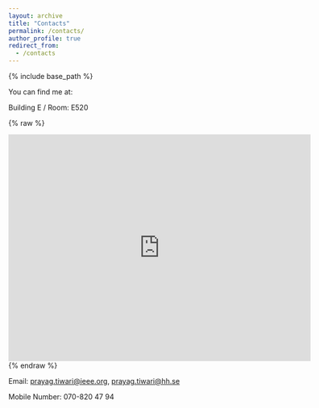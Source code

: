 ```yaml
---
layout: archive
title: "Contacts"
permalink: /contacts/
author_profile: true
redirect_from:
  - /contacts
---
```


{% include base_path %}

You can find me at:

Building E / Room: E520

{% raw %}
<iframe src="https://www.google.com/maps/embed?pb=!1m18!1m12!1m3!1d156763.93483879098!2d{{12.878155900001753}}!3d{{56.66409366401254}}!2m3!1f0!2f0!3f0!3m2!1i1024!2i768!4f13.1!3m3!1m2!1s0x0%3A0x0!2zMTPCsDU4JzEyLjYiTiAxMjnCsDU5JzQ1LjkiVw!5e0!3m2!1sen!2sus!4v1614110379288!5m2!1sen!2sus" width="600" height="450" style="border:0;" allowfullscreen="" loading="lazy"></iframe>
{% endraw %}

Email: prayag.tiwari@ieee.org, prayag.tiwari@hh.se

Mobile Number: 070-820 47 94

